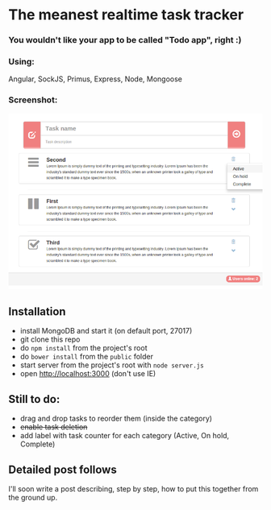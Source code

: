 The meanest realtime task tracker
=============================
### You wouldn't like your app to be called "Todo app", right :) 

### Using:
Angular, SockJS, Primus, Express, Node, Mongoose

### Screenshot:
![Screenshot-2014-06-02_14-54-30.png](Screenshot-2014-06-02_14-54-30.png)

## Installation
 - install MongoDB and start it (on default port, 27017)
 - git clone this repo
 - do `npm install` from the project's root
 - do `bower install` from the `public` folder
 - start server from the project's root with `node server.js`
 - open [http://localhost:3000](http://localhost:3000) (don't use IE)
 
## Still to do:
 - drag and drop tasks to reorder them (inside the category)
 - ~~enable task deletion~~
 - add label with task counter for each category (Active, On hold, Complete)
 
## Detailed post follows
I'll soon write a post describing, step by step, how to put this together from the ground up.
